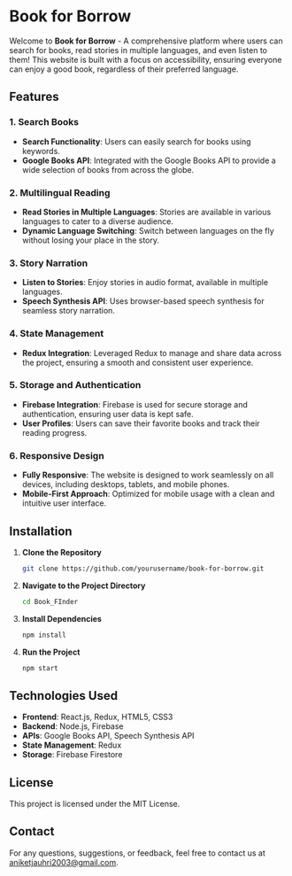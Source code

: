 # Book for Borrow

Welcome to **Book for Borrow** - A comprehensive platform where users can search for books, read stories in multiple languages, and even listen to them! This website is built with a focus on accessibility, ensuring everyone can enjoy a good book, regardless of their preferred language.

## Features

### 1. Search Books
- **Search Functionality**: Users can easily search for books using keywords.
- **Google Books API**: Integrated with the Google Books API to provide a wide selection of books from across the globe.

### 2. Multilingual Reading
- **Read Stories in Multiple Languages**: Stories are available in various languages to cater to a diverse audience.
- **Dynamic Language Switching**: Switch between languages on the fly without losing your place in the story.

### 3. Story Narration
- **Listen to Stories**: Enjoy stories in audio format, available in multiple languages.
- **Speech Synthesis API**: Uses browser-based speech synthesis for seamless story narration.

### 4. State Management
- **Redux Integration**: Leveraged Redux to manage and share data across the project, ensuring a smooth and consistent user experience.

### 5. Storage and Authentication
- **Firebase Integration**: Firebase is used for secure storage and authentication, ensuring user data is kept safe.
- **User Profiles**: Users can save their favorite books and track their reading progress.

### 6. Responsive Design
- **Fully Responsive**: The website is designed to work seamlessly on all devices, including desktops, tablets, and mobile phones.
- **Mobile-First Approach**: Optimized for mobile usage with a clean and intuitive user interface.

## Installation

1. **Clone the Repository**
   ```bash
   git clone https://github.com/yourusername/book-for-borrow.git 
2. **Navigate to the Project Directory**
   ```bash
   cd Book_FInder

3. **Install Dependencies**
   ```bash
   npm install

4. **Run the Project**
   ```bash
   npm start

## Technologies Used

- **Frontend**: React.js, Redux, HTML5, CSS3
- **Backend**: Node.js, Firebase
- **APIs**: Google Books API, Speech Synthesis API
- **State Management**: Redux
- **Storage**: Firebase Firestore

## License
  This project is licensed under the MIT License.

## Contact
  For any questions, suggestions, or feedback, feel free to contact us at  aniketjauhri2003@gmail.com.
